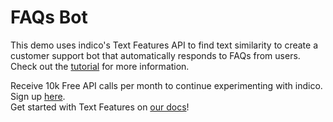# FAQs Bot
This demo uses indico's Text Features API to find text similarity to create a customer support bot that automatically responds to FAQs from users. <br />
Check out the <a href="https://indico.io/blog/faqs-bot-text-features-api/">tutorial</a> for more information.

Receive 10k Free API calls per month to continue experimenting with indico. Sign up <a href="https://indico.io/plans">here</a>. <br />
Get started with Text Features on <a href="https://indico.io/docs">our docs</a>!

